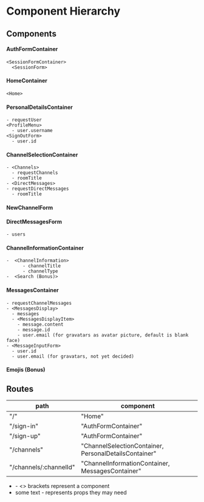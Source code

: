 # Component Hierarchy


## Components

#### AuthFormContainer
    <SessionFormContainer>
      <SessionForm>

#### HomeContainer
    <Home>

#### PersonalDetailsContainer
    - requestUser
    <ProfileMenu>
      - user.username
    <SignOutForm>
      - user.id

#### ChannelSelectionContainer
    - <Channels>
      - requestChannels
      - roomTitle
    - <DirectMessages>
    - requestDirectMessages
      - roomTitle

#### NewChannelForm

#### DirectMessagesForm
    - users

#### ChannelInformationContainer
    -  <ChannelInformation>
          - channelTitle
          - channelType
    -  <Search (Bonus)>

#### MessagesContainer
    - requestChannelMessages
    - <MessagesDisplay>
      - messages
      - <MessagesDisplayItem>
        - message.content
        - message.id
        - user.email (for gravatars as avatar picture, default is blank face)
    - <MessageInputForm>
      - user.id
      - user.email (for gravatars, not yet decided)

#### Emojis (Bonus)

## Routes
 path                   | component
 -----------------------|--------------------------------------------------------
 "/"                    | "Home"
"/sign-in"              | "AuthFormContainer"
"/sign-up"              | "AuthFormContainer"
"/channels"             | "ChannelSelectionContainer, PersonalDetailsContainer"
"/channels/:channelId"  | "ChannelInformationContainer, MessagesContainer"


- <abcd> - <> brackets represent a component
- some text - represents props they may need
<!-- going to a different channel changes the route, messages will not -->
